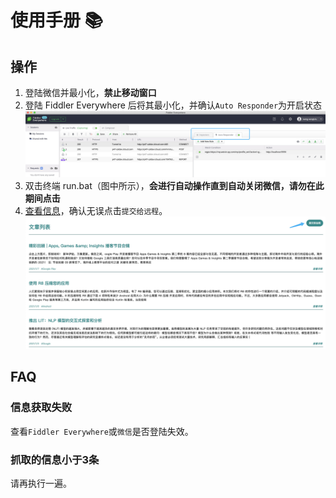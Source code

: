 # 使用手册 📚


## 操作
1. 登陆微信并最小化，**禁止移动窗口**
2. 登陆 Fiddler Everywhere 后将其最小化，并确认`Auto Responder`为开启状态
    ![Auto Responder](./image/AutoResponder.jpg)
3. 双击终端 run.bat（图中所示），**会进行自动操作直到自动关闭微信，请勿在此期间点击**
4. [查看信息](http://emerge.ltd:10011/)，确认无误点击`提交给远程`。
    ![List](./image/list.jpg)

## FAQ

### 信息获取失败
查看`Fiddler Everywhere`或`微信`是否登陆失效。

### 抓取的信息小于3条
请再执行一遍。